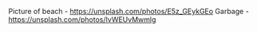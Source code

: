 Picture of beach - https://unsplash.com/photos/E5z_GEykGEo
Garbage - https://unsplash.com/photos/IvWEUvMwmlg
